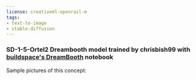 ```yaml
---
license: creativeml-openrail-m
tags:
- text-to-image
- stable-diffusion
---
```

### SD-1-5-Ortel2 Dreambooth model trained by chrisbish99 with [buildspace's DreamBooth](https://colab.research.google.com/github/buildspace/diffusers/blob/main/examples/dreambooth/DreamBooth_Stable_Diffusion.ipynb) notebook


Sample pictures of this concept:

